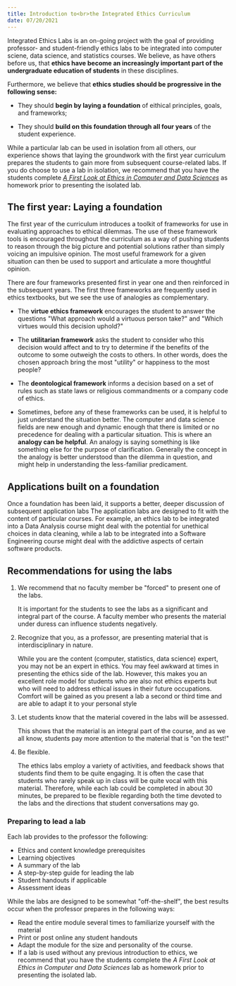 ```yaml
---
title: Introduction to<br>the Integrated Ethics Curriculum
date: 07/20/2021
---
```


Integrated Ethics Labs is an
on-going project with the goal of providing professor- and student-friendly
ethics labs to be integrated into computer sciene, data science, and statistics 
courses. 
We believe, as have others before us, that 
**ethics have become an increasingly important part of the undergraduate education of students** in these disciplines.

Furthermore, we believe that 
**ethics studies should be progressive in the following sense:**

* They should **begin by laying a foundation** of eithical principles, goals,
and frameworks;

* They should **build on this foundation through all four years** of the student
experience.


While a particular lab can be used in isolation from all others, our experience
shows that laying the groundwork with the first year curriculum prepares the
students to gain more from subsequent course-related labs. If you do choose
to use a lab in isolation, we recommend that you have the students complete 
[*A First Look at Ethics in Computer and Data Sciences*](labs/first-look) 
as homework prior to presenting the isolated lab.

## The first year: Laying a foundation

The first year of the curriculum introduces a toolkit of frameworks for use in
evaluating approaches to ethical dilemmas. The use of these framework tools is
encouraged throughout the curriculum as a way of pushing students to reason
through the big picture and potential solutions rather than simply voicing an
impulsive opinion. The most useful framework for a given situation can then be
used to support and articulate a more thoughtful opinion.

There are four frameworks presented first in year one and then reinforced in the
subsequent years. The first three frameworks are frequently used in ethics
textbooks, but we see the use of analogies as complementary. 

* The **virtue ethics framework** 
encourages the student to answer the questions "What approach would a
virtuous person take?" and "Which virtues would this decision uphold?" 

* The **utilitarian framework** asks the student to consider who this decision would
affect and to try to determine if the benefits of the outcome to some outweigh
the costs to others. In other words, does the chosen approach bring the most
"utility" or happiness to the most people?

* The **deontological framework** informs a decision based on a set of rules such as
state laws or religious commandments or a company code of ethics.

* Sometimes, before any of these frameworks can be used, it is helpful to just
understand the situation better. The computer and data science fields are new
enough and dynamic enough that there is limited or no precedence for dealing
with a particular situation. This is where an **analogy can be helpful**. 
An analogy is saying something is like something else for the purpose of clarification.
Generally the concept in the analogy is better understood than the dilemma in
question, and might help in understanding the less-familiar predicament.

## Applications built on a foundation

Once a foundation has been laid, it supports a better, deeper discussion of 
subsequent application labs
The application labs are designed to fit
with the content of particular courses. For example, an ethics lab to be
integrated into a Data Analysis course might deal with the potential for
unethical choices in data cleaning, while a lab to be integrated into a Software
Engineering course might deal with the addictive aspects of certain software
products.

## Recommendations for using the labs

1. We recommend that no faculty member be "forced" to present one of the labs. 

    It is important for the students to see the labs as a significant and integral part
of the course. A faculty member who presents the material under duress can
influence students negatively.

2. Recognize that you, as a professor, are presenting material that is
interdisciplinary in nature. 

    While you are the content (computer, statistics,
data science) expert, you may not be an expert in ethics. You may feel awkward at
times in presenting the ethics side of the lab. However, this makes you an
excellent role model for students who are also not ethics experts but who will
need to address ethical issues in their future occupations. Comfort will be
gained as you present a lab a second or third time and are able to adapt it to
your personal style

3. Let students know that the material covered in the labs will be assessed. 

    This shows that the material is an integral part of the course, and as we
all know, students pay more attention to the material that is "on the test!"

4. Be flexible.

    The ethics labs employ a variety of activities, and feedback shows that students
find them to be quite engaging. It is often the case that students who rarely
speak up in class will be quite vocal with this material. Therefore, while each
lab could be completed in about 30 minutes, be prepared to be flexible regarding
both the time devoted to the labs and the directions that student conversations 
may go.

### Preparing to lead a lab

Each lab provides to the professor the following:

* Ethics and content knowledge prerequisites
* Learning objectives
* A summary of the lab
* A step-by-step guide for leading the lab
* Student handouts if applicable
* Assessment ideas

While the labs are designed to be somewhat "off-the-shelf", the best results
occur when the professor prepares in the following ways: 

* Read the entire module several times to familiarize yourself with the 
material 
* Print or post online any student handouts 
* Adapt the module for the size and personality of the course. 
* If a lab is used without any previous introduction to ethics, 
we recommend that you have the students complete the 
*A First Look at Ethics in Computer and Data Sciences* 
lab as homework prior to presenting the isolated lab.


